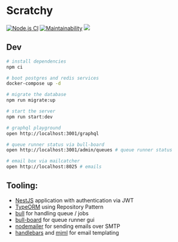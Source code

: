 # Scratchy

[![Node.js CI](https://github.com/jasonraimondi/scratchy/workflows/Node.js%20CI/badge.svg)](https://github.com/jasonraimondi/scratchy/actions?query=workflow%3A%22Node.js+CI%22)
[![Maintainability](https://api.codeclimate.com/v1/badges/575ba1fd1f6d3b678f06/maintainability)](https://codeclimate.com/github/jasonraimondi/scratchy/maintainability)
<a href="https://codeclimate.com/github/jasonraimondi/scratchy/test_coverage"><img src="https://api.codeclimate.com/v1/badges/575ba1fd1f6d3b678f06/test_coverage" /></a>

## Dev

```bash
# install dependencies
npm ci

# boot postgres and redis services
docker-compose up -d

# migrate the database
npm run migrate:up

# start the server
npm run start:dev

# graphql playground
open http://localhost:3001/graphql 

# queue runner status via bull-board
open http://localhost:3001/admin/queues # queue runner status

# email box via mailcatcher
open http://localhost:8025 # emails
```

## Tooling:

* [NestJS](https://www.npmjs.com/package/@nestjs/cli) application with authentication via JWT
* [TypeORM](https://www.npmjs.com/package/typeorm) using Repository Pattern
* [bull](https://www.npmjs.com/package/bull) for handling queue / jobs
* [bull-board](https://www.npmjs.com/package/bull-board) for queue runner gui
* [nodemailer](https://www.npmjs.com/package/nodemailer) for sending emails over SMTP
* [handlebars](https://www.npmjs.com/package/handlebars) and  [mjml](https://www.npmjs.com/package/mjml) for email templating

